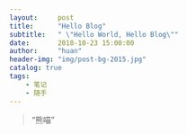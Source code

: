 ```yaml
---
layout:     post
title:      "Hello Blog"
subtitle:   " \"Hello World, Hello Blog\""
date:       2018-10-23 15:00:00
author:     "huan"
header-img: "img/post-bg-2015.jpg"
catalog: true
tags:
    - 笔记
    - 随手
---
```


> “熊喵”


 
